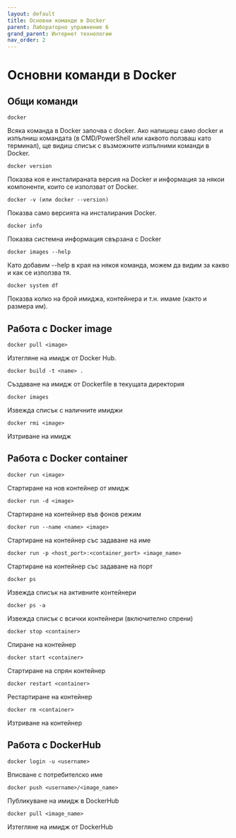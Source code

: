 ```yaml
---
layout: default
title: Основни команди в Docker
parent: Лабораторно упражнение 6
grand_parent: Интернет технологии
nav_order: 2
---
```


# Основни команди в Docker

## Общи команди

```
docker
```

Всяка команда в Docker започва с docker. Ако напишеш само docker и изпълниш командата (в CMD/PowerShell или каквото ползваш като терминал), ще видиш списък с възможните изпълними команди в Docker.

```
docker version
```

Показва коя е инсталираната версия на Docker и информация за някои компоненти, които се използват от Docker.

```
docker -v (или docker --version)
```

Показва само версията на инсталирания Docker.

```
docker info
```

Показва системна информация свързана с Docker

```
docker images --help
```

Като добавим --help в края на някоя команда, можем да видим за какво и как се използва тя.

```
docker system df
```

Показва колко на брой имиджа, контейнера и т.н. имаме (както и размера им).

## Работа с Docker image

```
docker pull <image>
```

 Изтегляне на имидж от Docker Hub.

```
docker build -t <name> .
```

Създаване на имидж от Dockerfile в текущата директория

```
docker images
```
Извежда списък с наличните имиджи

```
docker rmi <image>
```

Изтриване на имидж

## Работа с Docker container

```
docker run <image>

```

Стартиране на нов контейнер от имидж

```
docker run -d <image>
```

Стартиране на контейнер във фонов режим

```
docker run --name <name> <image>	
```

Стартиране на контейнер със задаване на име


```
docker run -p <host_port>:<container_port> <image_name>
```

Стартиране на контейнер със задаване на порт

```
docker ps	
```

Извежда списък на активните контейнери

```
docker ps -a	
```

Извежда списък с всички контейнери (включително спрени)

```
docker stop <container>
```

Спиране на контейнер

```
docker start <container>
```

Стартиране на спрян контейнер

```
docker restart <container>
```

Рестартиране на контейнер

```
docker rm <container>
```

Изтриване на контейнер

## Работа с DockerHub

```
docker login -u <username>
```
Вписване с потребителско име

```
docker push <username>/<image_name>
```

Публикуване на имидж в DockerHub
	

```
docker pull <image_name>
```
Изтегляне на имидж от DockerHub
	
	
